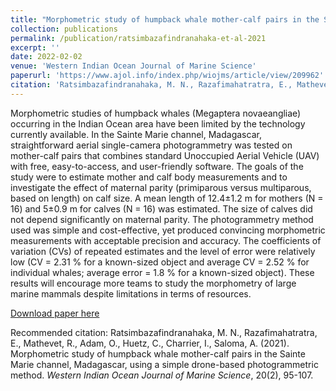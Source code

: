 ```yaml
---
title: "Morphometric study of humpback whale mother-calf pairs in the Sainte Marie channel, Madagascar, using a simple drone-based photogrammetric method"
collection: publications
permalink: /publication/ratsimbazafindranahaka-et-al-2021
excerpt: ''
date: 2022-02-02
venue: 'Western Indian Ocean Journal of Marine Science'
paperurl: 'https://www.ajol.info/index.php/wiojms/article/view/209962'
citation: 'Ratsimbazafindranahaka, M. N., Razafimahatratra, E., Mathevet, R., Adam, O., Huetz, C., Charrier, I., Saloma, A. (2021). Morphometric study of humpback whale mother-calf pairs in the Sainte Marie channel, Madagascar, using a simple drone-based photogrammetric method. <i>Western Indian Ocean Journal of Marine Science</i>, 20(2), 95-107.'
---
```

Morphometric studies of humpback whales (Megaptera novaeangliae) occurring in the Indian Ocean area have been limited by the technology currently available. In the Sainte Marie channel, Madagascar, straightforward aerial single-camera photogrammetry was tested on mother-calf pairs that combines standard Unoccupied Aerial Vehicle (UAV) with free, easy-to-access, and user-friendly software. The goals of the study were to estimate mother and calf body measurements and to investigate the effect of maternal parity (primiparous versus multiparous, based on length) on calf size. A mean length of 12.4±1.2 m for mothers (N = 16) and 5±0.9 m for calves (N = 16) was estimated. The size of calves did not depend significantly on maternal parity. The photogrammetry method used was simple and cost-effective, yet produced convincing morphometric measurements with acceptable precision and accuracy. The coefficients of variation (CVs) of repeated estimates and the level of error were relatively low (CV = 2.31 % for a known-sized object and average CV = 2.52 % for individual whales; average error = 1.8 % for a known-sized object). These results will encourage more teams to study the morphometry of large marine mammals despite limitations in terms of resources.

[Download paper here](https://www.ajol.info/index.php/wiojms/article/view/209962/208301)

Recommended citation: Ratsimbazafindranahaka, M. N., Razafimahatratra, E., Mathevet, R., Adam, O., Huetz, C., Charrier, I., Saloma, A. (2021). Morphometric study of humpback whale mother-calf pairs in the Sainte Marie channel, Madagascar, using a simple drone-based photogrammetric method. <i>Western Indian Ocean Journal of Marine Science</i>, 20(2), 95-107.
